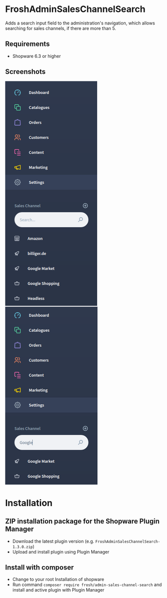 # FroshAdminSalesChannelSearch

Adds a search input field to the administration's navigation, which allows searching for sales channels, if there are more than 5.

## Requirements

- Shopware 6.3 or higher

## Screenshots

![Screenshot 1](docs/img/screenshot-1.png) ![Screenshot 2](docs/img/screenshot-2.png)

# Installation

## ZIP installation package for the Shopware Plugin Manager

* Download the latest plugin version (e.g. `FroshAdminSalesChannelSearch-1.3.0.zip`)
* Upload and install plugin using Plugin Manager

## Install with composer

* Change to your root Installation of shopware
* Run command `composer require frosh/admin-sales-channel-search` and install and active plugin with Plugin Manager 
